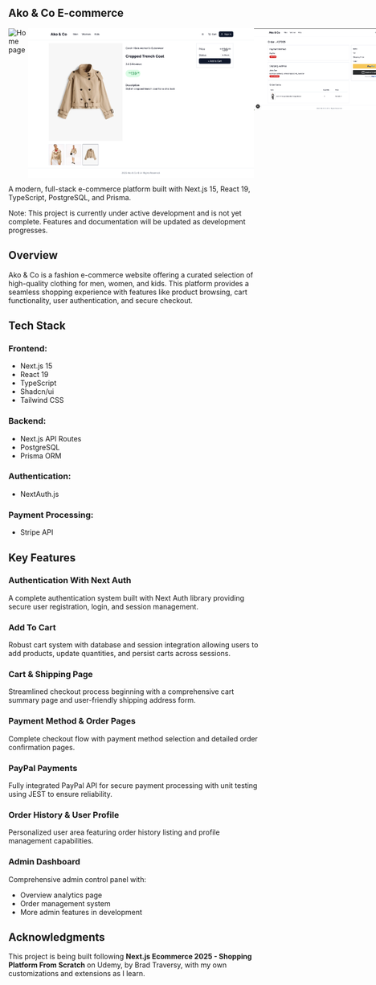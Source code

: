## Ako & Co E-commerce

<div align="left" style="display: flex; align-items: flex-start;">
  <img src="public/images/akostore_img_1.png" alt="Home page" width="300" />
   
  <img src="public/images/akostore_img_2.png" alt="Product details view" width="450" style="vertical-align: top;" />
   <img src="public/images/order_img.png" alt="Home page" width="300" />
   <img src="public/images/chart_img.png" alt="Home page" width="300" />

</div>

A modern, full-stack e-commerce platform built with Next.js 15, React 19, TypeScript, PostgreSQL, and Prisma.

Note: This project is currently under active development and is not yet complete. Features and documentation will be updated as development progresses.

## Overview

Ako & Co is a fashion e-commerce website offering a curated selection of high-quality clothing for men, women, and kids. This platform provides a seamless shopping experience with features like product browsing, cart functionality, user authentication, and secure checkout.

## Tech Stack

### Frontend:

- Next.js 15
- React 19
- TypeScript
- Shadcn/ui
- Tailwind CSS

### Backend:

- Next.js API Routes
- PostgreSQL
- Prisma ORM

### Authentication:

- NextAuth.js

### Payment Processing:

- Stripe API

## Key Features

### Authentication With Next Auth
A complete authentication system built with Next Auth library providing secure user registration, login, and session management.

### Add To Cart
Robust cart system with database and session integration allowing users to add products, update quantities, and persist carts across sessions.

### Cart & Shipping Page
Streamlined checkout process beginning with a comprehensive cart summary page and user-friendly shipping address form.

### Payment Method & Order Pages
Complete checkout flow with payment method selection and detailed order confirmation pages.

### PayPal Payments
Fully integrated PayPal API for secure payment processing with unit testing using JEST to ensure reliability.

### Order History & User Profile
Personalized user area featuring order history listing and profile management capabilities.

### Admin Dashboard
Comprehensive admin control panel with:
* Overview analytics page
* Order management system
* More admin features in development

  
## Acknowledgments

This project is being built following 
**Next.js Ecommerce 2025 - Shopping Platform From Scratch**
on Udemy, by Brad Traversy, with my own customizations and extensions as I learn.

